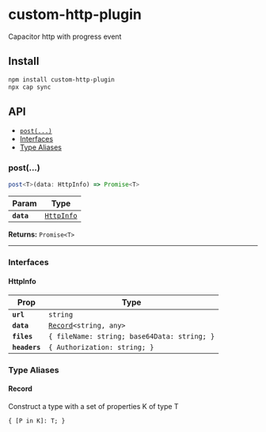 # custom-http-plugin

Capacitor http with progress event

## Install

```bash
npm install custom-http-plugin
npx cap sync
```

## API

<docgen-index>

* [`post(...)`](#post)
* [Interfaces](#interfaces)
* [Type Aliases](#type-aliases)

</docgen-index>

<docgen-api>
<!--Update the source file JSDoc comments and rerun docgen to update the docs below-->

### post(...)

```typescript
post<T>(data: HttpInfo) => Promise<T>
```

| Param      | Type                                          |
| ---------- | --------------------------------------------- |
| **`data`** | <code><a href="#httpinfo">HttpInfo</a></code> |

**Returns:** <code>Promise&lt;T&gt;</code>

--------------------


### Interfaces


#### HttpInfo

| Prop          | Type                                                         |
| ------------- | ------------------------------------------------------------ |
| **`url`**     | <code>string</code>                                          |
| **`data`**    | <code><a href="#record">Record</a>&lt;string, any&gt;</code> |
| **`files`**   | <code>{ fileName: string; base64Data: string; }</code>       |
| **`headers`** | <code>{ Authorization: string; }</code>                      |


### Type Aliases


#### Record

Construct a type with a set of properties K of type T

<code>{ [P in K]: T; }</code>

</docgen-api>
